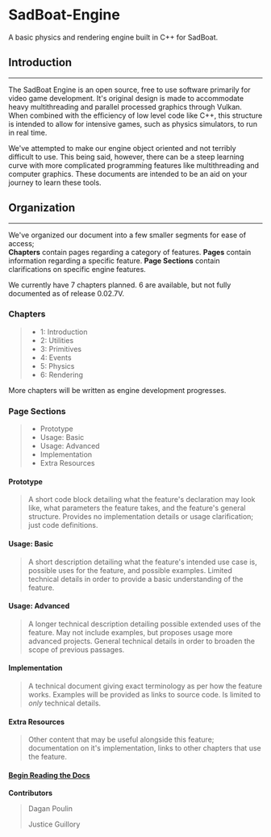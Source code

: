 # SadBoat-Engine
A basic physics and rendering engine built in C++ for SadBoat.

## Introduction
---
The SadBoat Engine is an open source, free to use software primarily for video game development. It's original design is made to accommodate heavy multithreading and parallel processed graphics through Vulkan. When combined with the efficiency of low level code like C++, this structure is intended to allow for intensive games, such as physics simulators, to run in real time. 

We've attempted to make our engine object oriented and not terribly difficult to use. This being said, however, there can be a steep learning curve with more complicated programming features like multithreading and computer graphics. These documents are intended to be an aid on your journey to learn these tools.

## Organization
---
We've organized our document into a few smaller segments for ease of access;  
**Chapters** contain pages regarding a category of features.
**Pages** contain information regarding a specific feature.
**Page Sections** contain clarifications on specific engine features.

We currently have 7 chapters planned. 6 are available, but not fully documented as of release 0.02.7V.

### Chapters
>- 1: Introduction
>- 2: Utilities
>- 3: Primitives
>- 4: Events
>- 5: Physics
>- 6: Rendering

More chapters will be written as engine development progresses.


### Page Sections
>-   Prototype  
>-   Usage: Basic  
>-   Usage: Advanced  
>-   Implementation  
>-   Extra Resources  

#### Prototype
> 
> A short code block detailing what the feature's declaration may look like, what parameters the feature takes, and the feature's general structure.
> Provides no implementation details or usage clarification; just code definitions.
> 

#### Usage: Basic
> 
> A short description detailing what the feature's intended use case is, possible uses for the feature, and possible examples.
> Limited technical details in order to provide a basic understanding of the feature.
> 
#### Usage: Advanced
> 
> A longer technical description detailing possible extended uses of the feature. May not include examples, but proposes usage more advanced projects.
> General technical details in order to broaden the scope of previous passages.
> 
#### Implementation
> 
> A technical document giving exact terminology as per how the feature works. Examples will be provided as links to source code.
> Is limited to *only* technical details.
> 
#### Extra Resources
> 
> Other content that may be useful alongside this feature; documentation on it's implementation, links to other chapters that use the feature.
> 
> 

#### [Begin Reading the Docs](https://github.com/Zomon333/SadBoat-Engine/blob/Linux-Refactor/docs/1-introduction/table-of-contents.md)


**Contributors**
>Dagan Poulin
>
>Justice Guillory